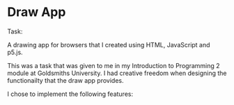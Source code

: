 # Draw App

Task:

A drawing app for browsers that I created using HTML, JavaScript and p5.js.

This was a task that was given to me in my Introduction to Programming 2 module at Goldsmiths University. I had creative freedom when designing the functionailty that the draw app provides.

I chose to implement the following features: 

